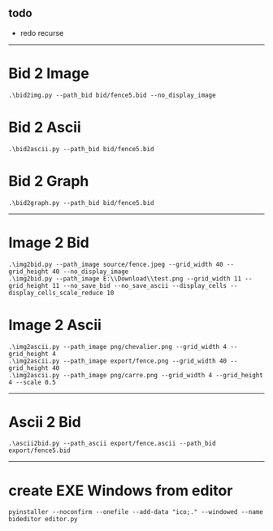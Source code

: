 ## todo
* redo recurse


______________________________________________________________
# Bid 2 Image
```
.\bid2img.py --path_bid bid/fence5.bid --no_display_image
```

# Bid 2 Ascii
```
.\bid2ascii.py --path_bid bid/fence5.bid
```

# Bid 2 Graph
```
.\bid2graph.py --path_bid bid/fence5.bid
```


______________________________________________________________
# Image 2 Bid
```
.\img2bid.py --path_image source/fence.jpeg --grid_width 40 --grid_height 40 --no_display_image
.\img2bid.py --path_image E:\\Download\\test.png --grid_width 11 --grid_height 11 --no_save_bid --no_save_ascii --display_cells --display_cells_scale_reduce 10
```
# Image 2 Ascii
```
.\img2ascii.py --path_image png/chevalier.png --grid_width 4 --grid_height 4
.\img2ascii.py --path_image export/fence.png --grid_width 40 --grid_height 40
.\img2ascii.py --path_image png/carre.png --grid_width 4 --grid_height 4 --scale 0.5
```

______________________________________________________________
# Ascii 2 Bid
```
.\ascii2bid.py --path_ascii export/fence.ascii --path_bid export/fence5.bid
```

______________________________________________________________
# create EXE Windows from editor
```
pyinstaller --noconfirm --onefile --add-data "ico;." --windowed --name bideditor editor.py
```